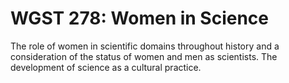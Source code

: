 # WGST 278: Women in Science

The role of women in scientific domains throughout history and a consideration of the status of women and men as scientists. The development of science as a cultural practice.
